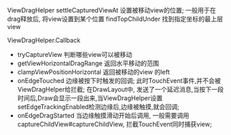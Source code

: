 ViewDragHelper
  settleCapturedViewAt 设置被移动view的位置; 一般用于在drag释放后, 将view设置到某个位置
  findTopChildUnder 找到指定坐标的最上层view

ViewDragHelper.Callback
  - tryCaptureView  判断哪些view可以被移动
  - getViewHorizontalDragRange  返回水平移动的范围
  - clampViewPositionHorizontal 返回被移动的view 的left
  - onEdgeTouched 边缘被按下时触发的回调; 此时TouchEvent事件,并不会被ViewDragHelper给拦截; 在DrawLayout中, 发送了一个延迟消息,当按下一段时间后,Draw会显示一段出来,当ViewDragHelper设置setEdgeTrackingEnabled检测边缘后,边缘被触摸,就会回调;
  - onEdgeDragStarted 当边缘触摸滑动开始后调用, 一般需要调用captureChildView#captureChildView, 拦截TouchEvent同时捕获view;
